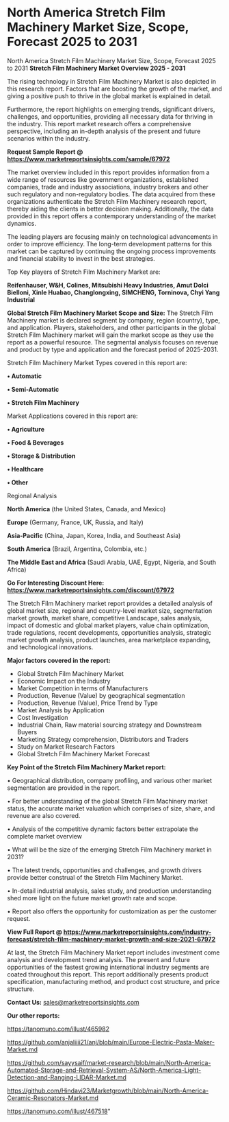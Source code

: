 # North America Stretch Film Machinery Market Size, Scope, Forecast 2025 to 2031
North America Stretch Film Machinery Market Size, Scope, Forecast 2025 to 2031
<Strong> Stretch Film Machinery Market Overview 2025 - 2031</strong>

The rising technology in Stretch Film Machinery Market is also depicted in this research report. Factors that are boosting the growth of the market, and giving a positive push to thrive in the global market is explained in detail.

Furthermore, the report highlights on emerging trends, significant drivers, challenges, and opportunities, providing all necessary data for thriving in the industry. This report market research offers a comprehensive perspective, including an in-depth analysis of the present and future scenarios within the industry.

<strong>Request Sample Report @ <a href=https://www.marketreportsinsights.com/sample/67972>https://www.marketreportsinsights.com/sample/67972</a></strong>

The market overview included in this report provides information from a wide range of resources like government organizations, established companies, trade and industry associations, industry brokers and other such regulatory and non-regulatory bodies. The data acquired from these organizations authenticate the Stretch Film Machinery research report, thereby aiding the clients in better decision making. Additionally, the data provided in this report offers a contemporary understanding of the market dynamics.

The leading players are focusing mainly on technological advancements in order to improve efficiency. The long-term development patterns for this market can be captured by continuing the ongoing process improvements and financial stability to invest in the best strategies.

Top Key players of Stretch Film Machinery Market are:

<strong>Reifenhauser, W&H, Colines, Mitsubishi Heavy Industries, Amut Dolci Bielloni, Xinle Huabao, Changlongxing, SIMCHENG, Torninova, Chyi Yang Industrial</strong>

<strong><b>Global Stretch Film Machinery Market Scope and Size:</b></strong>
The Stretch Film Machinery market is declared segment by company, region (country), type, and application. Players, stakeholders, and other participants in the global Stretch Film Machinery market will gain the market scope as they use the report as a powerful resource. The segmental analysis focuses on revenue and product by type and application and the forecast period of 2025-2031.

Stretch Film Machinery Market Types covered in this report are:

<strong>• Automatic

• Semi-Automatic

• Stretch Film Machinery</strong>

Market Applications covered in this report are:

<strong>• Agriculture

• Food & Beverages

• Storage & Distribution

• Healthcare

• Other</strong> 

Regional Analysis

<strong>North America</strong> (the United States, Canada, and Mexico)

<strong>Europe</strong> (Germany, France, UK, Russia, and Italy)

<strong>Asia-Pacific</strong> (China, Japan, Korea, India, and Southeast Asia)

<strong>South America</strong> (Brazil, Argentina, Colombia, etc.)

<strong>The Middle East and Africa</strong> (Saudi Arabia, UAE, Egypt, Nigeria, and South Africa)

<strong>Go For Interesting Discount Here: <a href=https://www.marketreportsinsights.com/discount/67972>https://www.marketreportsinsights.com/discount/67972</a></strong>

The Stretch Film Machinery market report provides a detailed analysis of global market size, regional and country-level market size, segmentation market growth, market share, competitive Landscape, sales analysis, impact of domestic and global market players, value chain optimization, trade regulations, recent developments, opportunities analysis, strategic market growth analysis, product launches, area marketplace expanding, and technological innovations.

<strong><b>Major factors covered in the report:</b></strong>
<ul>
  <li>Global Stretch Film Machinery Market </li>
  <li>Economic Impact on the Industry</li>
  <li>Market Competition in terms of Manufacturers</li>
  <li>Production, Revenue (Value) by geographical segmentation</li>
  <li>Production, Revenue (Value), Price Trend by Type</li>
  <li>Market Analysis by Application</li>
  <li>Cost Investigation</li>
  <li>Industrial Chain, Raw material sourcing strategy and Downstream Buyers</li>
  <li>Marketing Strategy comprehension, Distributors and Traders</li>
  <li>Study on Market Research Factors</li>
  <li>Global Stretch Film Machinery Market Forecast</li>
</ul>

<strong><b>Key Point of the Stretch Film Machinery Market report:</b></strong>

• Geographical distribution, company profiling, and various other market segmentation are provided in the report.

• For better understanding of the global Stretch Film Machinery market status, the accurate market valuation which comprises of size, share, and revenue are also covered.

• Analysis of the competitive dynamic factors better extrapolate the complete market overview

• What will be the size of the emerging Stretch Film Machinery market in 2031?

• The latest trends, opportunities and challenges, and growth drivers provide better construal of the Stretch Film Machinery Market.

• In-detail industrial analysis, sales study, and production understanding shed more light on the future market growth rate and scope.

• Report also offers the opportunity for customization as per the customer request.

<strong><b>View Full Report @ <a href=https://www.marketreportsinsights.com/industry-forecast/stretch-film-machinery-market-growth-and-size-2021-67972>https://www.marketreportsinsights.com/industry-forecast/stretch-film-machinery-market-growth-and-size-2021-67972</a></b></strong>


At last, the Stretch Film Machinery Market report includes investment come analysis and development trend analysis. The present and future opportunities of the fastest growing international industry segments are coated throughout this report. This report additionally presents product specification, manufacturing method, and product cost structure, and price structure.

<strong>Contact Us:</strong>
sales@marketreportsinsights.com

<strong>Our other reports:</strong>

<a href=https://tanomuno.com/illust/465982>https://tanomuno.com/illust/465982</a>

<a href=https://github.com/anjaliiii21/anj/blob/main/Europe-Electric-Pasta-Maker-Market.md>https://github.com/anjaliiii21/anj/blob/main/Europe-Electric-Pasta-Maker-Market.md</a>

<a href=https://github.com/sayysaif/market-research/blob/main/North-America-Automated-Storage-and-Retrieval-System-AS/North-America-Light-Detection-and-Ranging-LIDAR-Market.md>https://github.com/sayysaif/market-research/blob/main/North-America-Automated-Storage-and-Retrieval-System-AS/North-America-Light-Detection-and-Ranging-LIDAR-Market.md</a>

<a href=https://github.com/Hindavi23/Marketgrowth/blob/main/North-America-Ceramic-Resonators-Market.md>https://github.com/Hindavi23/Marketgrowth/blob/main/North-America-Ceramic-Resonators-Market.md</a>

<a href=https://tanomuno.com/illust/467518>https://tanomuno.com/illust/467518</a>"
